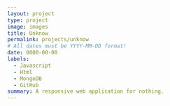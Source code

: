 ```yaml
---
layout: project
type: project
image: images
title: Unknow
permalink: projects/unknow
# All dates must be YYYY-MM-DD format!
date: 0000-00-00
labels:
  - Javascript
  - Html
  - MongoDB
  - GitHub
summary: A responsive web application for nothing.
---
```

